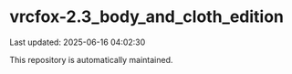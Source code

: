 # vrcfox-2.3_body_and_cloth_edition

Last updated: 2025-06-16 04:02:30

This repository is automatically maintained.
